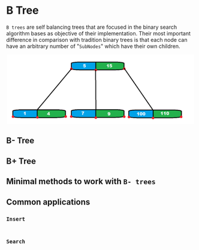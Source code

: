 # B Tree

`B trees` are self balancing trees that are focused in the binary search algorithm bases as objective of their implementation. Their most important difference in comparison with tradition binary trees is that each node can have an arbitrary number of "`SubNodes`" which have their own children.

<div style="text-align: center"><a href="/static/img/DataTypes/BTreeExample.png"><img src="/static/img/DataTypes/BTreeExample.png" alt="BTreeExample.png" style="width: 500px; height: auto"/></a></div>

## B- Tree

## B+ Tree


## Minimal methods to work with `B- trees`

## Common applications

### `Insert`

```c
```

### `Search`

```c
```
